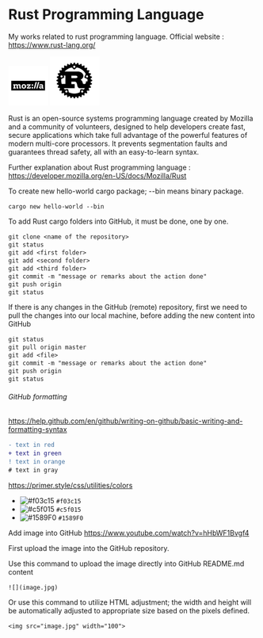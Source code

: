 # Rust Programming Language
My works related to rust programming language. Official website : https://www.rust-lang.org/

<img src="mozilla.jpg" width="80"> <img src="rust.svg" width="100">

Rust is an open-source systems programming language created by Mozilla and a community of volunteers, designed to help developers create fast, secure applications which take full advantage of the powerful features of modern multi-core processors. It prevents segmentation faults and guarantees thread safety, all with an easy-to-learn syntax.

Further explanation about Rust programming language : https://developer.mozilla.org/en-US/docs/Mozilla/Rust

To create new hello-world cargo package; --bin means binary package.

```
cargo new hello-world --bin
```

To add Rust cargo folders into GitHub, it must be done, one by one.
```
git clone <name of the repository>
git status
git add <first folder> 
git add <second folder> 
git add <third folder>
git commit -m "message or remarks about the action done"
git push origin
git status
```

If there is any changes in the GitHub (remote) repository, first we need to pull the changes into our local machine, before adding the new content into GitHub
```
git status
git pull origin master
git add <file>
git commit -m "message or remarks about the action done"
git push origin
git status
```

###### GitHub formatting
https://help.github.com/en/github/writing-on-github/basic-writing-and-formatting-syntax
```diff
- text in red
+ text in green
! text in orange
# text in gray
```
https://primer.style/css/utilities/colors
- ![#f03c15](https://placehold.it/15/f03c15/000000?text=+) `#f03c15`
- ![#c5f015](https://placehold.it/15/c5f015/000000?text=+) `#c5f015`
- ![#1589F0](https://placehold.it/15/1589F0/000000?text=+) `#1589F0`

Add image into GitHub
https://www.youtube.com/watch?v=hHbWF1Bvgf4

First upload the image into the GitHub repository.

Use this command to upload the image directly into GitHub README.md content
```
![](image.jpg)
```

Or use this command to utilize HTML adjustment; the width and height will be automatically adjusted to appropriate size based on the pixels defined.
```
<img src="image.jpg" width="100">
```



